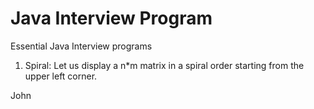 # Java Interview Program
Essential Java Interview programs

1) Spiral: Let us display a n*m matrix in a spiral order starting from the upper left corner.

John

